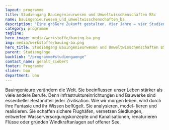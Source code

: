 ```yaml
---
layout: programme
title: Studiengang Bauingenieurwesen und Umweltwisschenschaften BSc
name: bauingenieurwesen_und_umweltwisschenschaften_ba
description: "Eine größere Zukunft gestalten. Vier Jahre – vier Studienprofile – beste Berufsaussichten"
category: programme
tagline: 
hero_image: media/werkstoffe/bauing-ba.png
img: media/werkstoffe/bauing-ba.png
hero_title: Studiengang Bauingenieurwesen und Umweltwisschenschaften BSc
parent: Studiengänge
backlink: "/programme#studiengaenge"
contact_name: geralt_siebert
footer: Programme
slider: bau
department: bau
---
```



Bauingenieure verändern die Welt. Sie beeinflussen unser Leben stärker als viele
andere Berufe. Denn Infrastruktureinrichtungen und Bauwerke sind essentieller
Bestandteil jeder Zivilisation. Wie wir morgen leben, wird durch ihre Fantasie
und ihr Wissen beflügelt. Sie analysieren, model- lieren und realisieren. Sie
schaffen sichere Flughäfen, vernetzen Siedlungen, entwerfen
Wasserversorgungskonzepte und Kanalisationen, renaturieren Flüsse oder gründen
Windkraftanlagen auf offener See.

